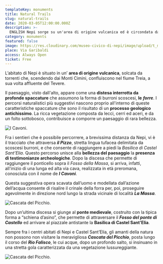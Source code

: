 ```yaml
---
templateKey: monuments
title: Natural Trails
slug: natural-trails
date: 2020-03-05T12:00:00.000Z
description: >-
  ENGLISH Nepi sorge su un'area di origine vulcanica ed è circondata da profondi burroni scoscesi definiti "forre" create da un processo geologico antichissimo. Molti sono i percorsi naturali di cui godere.
category: monuments
featured: false
image: https://res.cloudinary.com/museo-civico-di-nepi/image/upload/t_museo/v1587390451/natura-01_uyzyci.jpg
place: Via Garibaldi
access: Always Open
ticket: Free
---
```

L’abitato di Nepi è situato in un’ **area di origine vulcanica**, solcata da torrenti che, scendendo dai Monti Cimini, confluiscono nel fiume Treia, a sua volta affluente del Tevere.

Il paesaggio, visto dall'alto, appare come una **distesa interrotta da profonde spaccature** che assumono la forma di burroni scoscesi, **le** _**forre**_. I percorsi naturalistici più suggestivi nascono proprio all'interno di queste caratteristiche spaccature che sono il risultato di un **processo geologico antichissimo**. La ricca vegetazione composta da lecci, cerri ed aceri, e da un folto sottobosco, contribuisce a comporre un paesaggio di rara bellezza.

![I Cavoni.](https://res.cloudinary.com/museo-civico-di-nepi/image/upload/t_museo/v1587390452/natura-02_jjbqcr.jpg)

Fra i sentieri che è possibile percorrere, a brevissima distanza da Nepi, vi è il tracciato che attraversa _**il Pizzo**_, stretta lingua tufacea delimitata da scoscesi burroni, e che consente di raggiungere a piedi la _Basilica di Castel Sant’Elia_. Questo percorso unisce alla **bellezza del paesaggio** la **presenza di testimonianze archeologiche**. Dopo la discesa che permette di raggiungere il ponticello sopra il _Fosso della Massa_, si arriva, infatti, all'inizio di una lunga ed alta via cava, realizzata in età preromana, conosciuta con il nome de  _**I Cavoni**_.

Questa suggestiva opera scavata dall’uomo e modellata dall’azione dell’acqua consente di risalire il crinale della forra per, poi, proseguire agevolmente in direzione nord lungo la strada vicinale di località _**La Massa**_.

![Cascata del Picchio.](https://res.cloudinary.com/museo-civico-di-nepi/image/upload/t_museo/v1587390454/natura-03_zaegau.jpg)

Dopo un’ultima discesa si giunge al **ponte medievale**, costruito con la tipica forma a “schiena d’asino”, che permette di attraversare il _**Fosso del ponte di Castello**_ ed arrivare al piazzale antistante la **Basilica di Castel Sant’Elia**.

Sempre fra i centri abitati di Nepi e Castel Sant’Elia, gli amanti della natura non possono non visitare la meravigliosa _**Cascata del Picchio**_, posta lungo il corso del _**Rio Falisco**_, le cui acque, dopo un profondo salto, si insinuano in una stretta gola caratterizzata da una vegetazione lussureggiante.

![Cascata del Picchio.](https://res.cloudinary.com/museo-civico-di-nepi/image/upload/t_museo/v1587390451/natura-01_uyzyci.jpg)